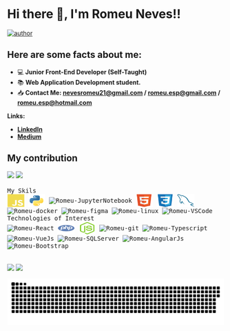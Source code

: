 # Hi there 👋, I'm Romeu Neves!! 

[![author](https://img.shields.io/badge/author-romeuphp-red.svg)](https://www.linkedin.com/in/romeu-neves-6b1340184/)


## Here are some facts about me:
- 💻 **Junior Front-End Developer (Self-Taught)**
- 📚 **Web Application Development student.**
- 📥 **Contact Me: nevesromeu21@gmail.com / romeu.esp@gmail.com / romeu.esp@hotmail.com**

**Links:**
* **[LinkedIn](https://www.linkedin.com/in/romeu-neves-6b1340184/)**
* **[Medium](https://medium.com/@rneves_91600)**
 
## My contribution 
<div>
  <img height="180em" src="https://github-readme-stats.vercel.app/api?username=rnevesphp&show_icons=true&theme=dark&include_all_commits=true&count_private=true"/>
  <img height="180em" src="https://github-readme-stats.vercel.app/api/top-langs/?username=rnevesphp&layout=compact&langs_count=8&theme=dark"/>
</div>
<br>

<kbd>
 <kbd>My Skils</kbd>
  <div style="display: inline_block">
    <img align="center" alt="Romeu-Js" height="30" width="40" src="https://raw.githubusercontent.com/devicons/devicon/master/icons/javascript/javascript-plain.svg">
    <img align="center" alt="Romeu-Python" height="30" width="40" src="https://raw.githubusercontent.com/devicons/devicon/master/icons/python/python-original.svg">
    <img align="center" alt="Romeu-JupyterNotebook" height="30" width="40" src="https://cdn.jsdelivr.net/gh/devicons/devicon/icons/jupyter/jupyter-original-wordmark.svg" />
    <img align="center" alt="Romeu-HTML" height="30" width="40" src="https://raw.githubusercontent.com/devicons/devicon/master/icons/html5/html5-original.svg">
    <img align="center" alt="Romeu-CSS" height="30" width="40" src="https://raw.githubusercontent.com/devicons/devicon/master/icons/css3/css3-original.svg">
    <img align="center" alt="Romeu-MySQL" height="30" width="40" src="https://raw.githubusercontent.com/devicons/devicon/master/icons/mysql/mysql-plain.svg">
    <img align="center" alt="Romeu-docker" height="30" width="40" src="https://cdn.jsdelivr.net/gh/devicons/devicon/icons/docker/docker-original.svg" />
    <img align="center" alt="Romeu-figma" height="30" width="40" src="https://cdn.jsdelivr.net/gh/devicons/devicon/icons/figma/figma-original.svg" />
    <img align="center" alt="Romeu-linux" height="30" width="40" src="https://cdn.jsdelivr.net/gh/devicons/devicon/icons/linux/linux-original.svg" />
    <img align="center" alt="Romeu-VSCode" height="30" width="40" src="https://cdn.jsdelivr.net/gh/devicons/devicon/icons/vscode/vscode-original.svg" />
  </div>
</kbd>

<kbd>
<kbd>Technologies of Interest</kbd>
 <div style="display: inline_block">
  <img align="center" alt="Romeu-React" height="30" width="40" src="https://cdn.jsdelivr.net/gh/devicons/devicon/icons/react/react-original.svg" />
  <img align="center" alt="Romeu-php" height="30" width="40" src="https://raw.githubusercontent.com/devicons/devicon/master/icons/php/php-plain.svg">
  <img align="center" alt="Romeu-Node" height="30" width="40" src="https://raw.githubusercontent.com/devicons/devicon/master/icons/nodejs/nodejs-plain.svg">
  <img align="center" alt="Romeu-git" height="30" width="40" src="https://cdn.jsdelivr.net/gh/devicons/devicon/icons/git/git-original.svg" />
  <img align="center" alt="Romeu-Typescript" height="30" width="40" src="https://cdn.jsdelivr.net/gh/devicons/devicon/icons/typescript/typescript-original.svg" />
  <img align="center" alt="Romeu-VueJs" height="30" width="40" src="https://cdn.jsdelivr.net/gh/devicons/devicon/icons/vuejs/vuejs-original.svg" />
  <img align="center" alt="Romeu-SQLServer" height="30" width="40" src="https://cdn.jsdelivr.net/gh/devicons/devicon/icons/microsoftsqlserver/microsoftsqlserver-plain.svg" />
  <img align="center" alt="Romeu-AngularJs" height="30" width="40" src="https://cdn.jsdelivr.net/gh/devicons/devicon/icons/angularjs/angularjs-original.svg" />
  <img align="center" alt="Romeu-Bootstrap" height="30" width="40" src="https://cdn.jsdelivr.net/gh/devicons/devicon/icons/bootstrap/bootstrap-plain.svg" />  
 </div>
</kbd>
 <br>
 <br>
 

<div>
   <a href="https://instagram.com/romeunevesr" target="_blank"><img src="https://img.shields.io/badge/-Instagram-%23E4405F?style=for-the-badge&logo=instagram&logoColor=white" target="_blank"></a>
  <a href = "mailto:nevesromeu21@gmail.com"><img src="https://img.shields.io/badge/Gmail-D14836?style=for-the-badge&logo=gmail&logoColor=white" target="_blank"></a>
</div>


![Snake animation](https://github.com/rnevesphp/rnevesphp/blob/output/github-contribution-grid-snake.svg)



